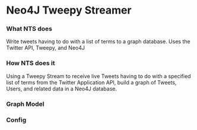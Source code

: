 # Neo4J Tweepy Streamer

### What NTS does
Write tweets having to do with a list of terms to a graph database. Uses the Twitter API, Tweepy, and Neo4J 

### How NTS does it
Using a Tweepy Stream to receive live Tweets having to do with a specified list of terms from the Twitter Application API, build a graph of Tweets, Users, and related data in a Neo4J database.


### Graph Model


### Config
